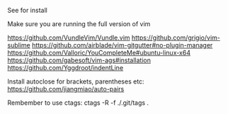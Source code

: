 See for install


Make sure you are running the full version of vim

https://github.com/VundleVim/Vundle.vim
https://github.com/grigio/vim-sublime
https://github.com/airblade/vim-gitgutter#no-plugin-manager
https://github.com/Valloric/YouCompleteMe#ubuntu-linux-x64
https://github.com/gabesoft/vim-ags#installation
https://github.com/Yggdroot/indentLine

Install autoclose for brackets, parentheses etc:
https://github.com/jiangmiao/auto-pairs

Rembember to use ctags:
ctags -R -f ./.git/tags .
